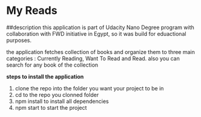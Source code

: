 # My Reads

##description
this application is part of Udacity Nano Degree program with collaboration with FWD initiative in Egypt,
so it was build for eduactional purposes.

the application fetches collection of books and organize them to three main categories :
Currently Reading, Want To Read and Read.
also you can search for any book of the collection

**steps to install the application**

1. clone the repo into the folder you want your project to be in
1. cd to the repo you clonned folder
1. npm install to install all dependencies
1. npm start to start the project
